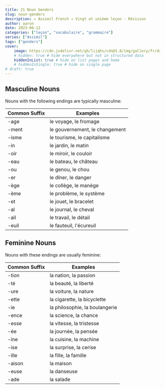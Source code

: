 ```yaml
---
title: 21 Noun Genders
slug: noun-genders
description: « Assimil French » Vingt et unième leçon - Révision
author: aaron
date: 2023-06-12
categories: ["leçon", "vocabulaire", "grammaire"]
series: ["Assimil"]
tags: ["genders"]
cover: 
    image: https://cdn.jsdelivr.net/gh/lijqhs/cdn@1.8/img/gallery/fr/daphne-be-frenchie-MEdhnk_6Hn4-unsplash.jpg
    # hidden: true # hide everywhere but not in structured data
    hiddenInList: true # hide on list pages and home
    # hiddenInSingle: true # hide on single page
# draft: true
---
```


## Masculine Nouns

Nouns with the following endings are typically masculine:

| Common Suffix | Examples               |
|----------------|------------------------|
| -age           | le voyage, le fromage  |
| -ment          | le gouvernement, le changement |
| -isme          | le tourisme, le capitalisme |
| -in            | le jardin, le matin    |
| -oir           | le miroir, le couloir   |
| -eau           | le bateau, le château   |
| -ou            | le genou, le chou       |
| -er            | le dîner, le danger     |
| -ège           | le collège, le manège   |
| -ème           | le problème, le système |
| -et            | le jouet, le bracelet   |
| -al            | le journal, le cheval   |
| -ail           | le travail, le détail   |
| -euil          | le fauteuil, l'écureuil  |

## Feminine Nouns

Nouns with these endings are usually feminine:

| Common Suffix | Examples               |
|----------------|------------------------|
| -tion          | la nation, la passion   |
| -té            | la beauté, la liberté    |
| -ure           | la voiture, la nature    |
| -ette          | la cigarette, la bicyclette |
| -ie            | la philosophie, la boulangerie |
| -ence          | la science, la chance    |
| -esse          | la vitesse, la tristesse  |
| -ée            | la journée, la pensée     |
| -ine           | la cuisine, la machine    |
| -ise           | la surprise, la cerise    |
| -ille          | la fille, la famille      |
| -aison         | la maison                 |
| -euse          | la danseuse               |
| -ade           | la salade                 |
